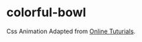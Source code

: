 # colorful-bowl
Css Animation
Adapted from [Online Tuturials](https://www.youtube.com/watch?v=DkwvTVbY7HQ).
